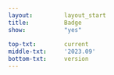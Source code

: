 ```yaml
---
layout:			layout_start
title:			Badge
show:			"yes"
 
top-txt:		current
middle-txt:		'2023.09'
bottom-txt:		version
---
```

